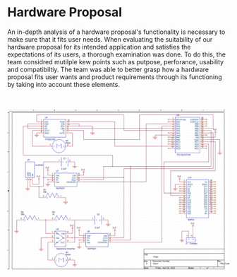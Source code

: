 <h1><b>Hardware Proposal</b></h1>
An in-depth analysis of a hardware proposal's functionality is necessary to make sure that it fits user needs. When evaluating the suitability of our hardware proposal for its intended application and satisfies the expectations of its users, a thorough examination was done. To do this, the team considred mutilple kew points such as putpose, perforance, usability and compatibiltiy. The team was able to better grasp how a hardware proposal fits user wants and product requirements through its functioning by taking into account these elements. 

<br>

<br><br>
![Diagram](HardwareProposal.jpg)
<br>

